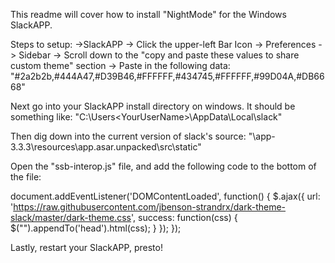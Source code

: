 This readme will cover how to install "NightMode" for the Windows SlackAPP.

Steps to setup:
->SlackAPP 
-> Click the upper-left Bar Icon 
-> Preferences 
-> Sidebar 
-> Scroll down to the "copy and paste these values to share custom theme" section 
-> Paste in the following data:
"#2a2b2b,#444A47,#D39B46,#FFFFFF,#434745,#FFFFFF,#99D04A,#DB6668"

Next go into your SlackAPP install directory on windows. It should be something like:
"C:\Users\<YourUserName>\AppData\Local\slack"

Then dig down into the current version of slack's source:
"\app-3.3.3\resources\app.asar.unpacked\src\static"

Open the "ssb-interop.js" file, and add the following code to the bottom of the file:

document.addEventListener('DOMContentLoaded', function() {
 $.ajax({
   url: 'https://raw.githubusercontent.com/jbenson-strandrx/dark-theme-slack/master/dark-theme.css',
   success: function(css) {
     $("<style></style>").appendTo('head').html(css);
   }
 });
});

Lastly, restart your SlackAPP, presto!
